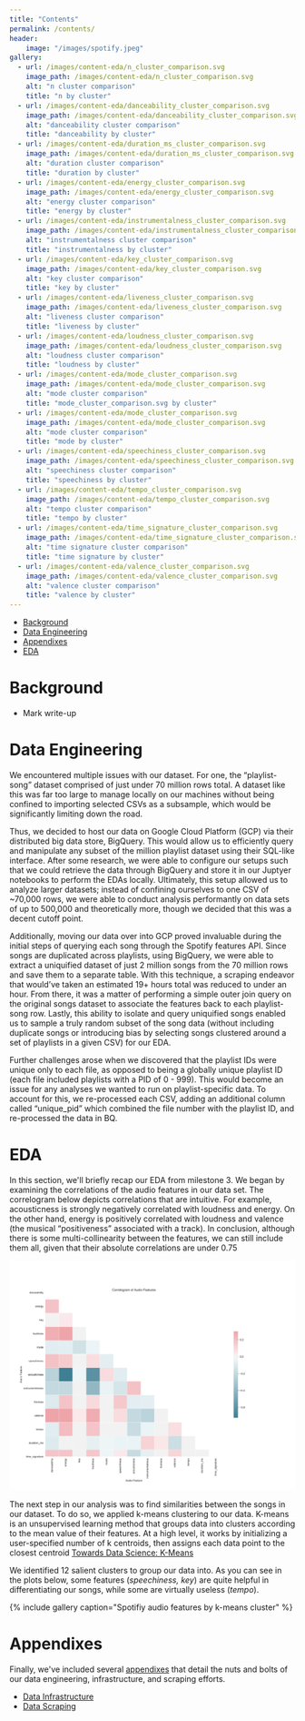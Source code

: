 ```yaml
---
title: "Contents"
permalink: /contents/
header:
    image: "/images/spotify.jpeg"
gallery:
  - url: /images/content-eda/n_cluster_comparison.svg
    image_path: /images/content-eda/n_cluster_comparison.svg
    alt: "n cluster comparison"
    title: "n by cluster"
  - url: /images/content-eda/danceability_cluster_comparison.svg
    image_path: /images/content-eda/danceability_cluster_comparison.svg
    alt: "danceability cluster comparison"
    title: "danceability by cluster"
  - url: /images/content-eda/duration_ms_cluster_comparison.svg
    image_path: /images/content-eda/duration_ms_cluster_comparison.svg
    alt: "duration cluster comparison"
    title: "duration by cluster"
  - url: /images/content-eda/energy_cluster_comparison.svg
    image_path: /images/content-eda/energy_cluster_comparison.svg
    alt: "energy cluster comparison"
    title: "energy by cluster"
  - url: /images/content-eda/instrumentalness_cluster_comparison.svg
    image_path: /images/content-eda/instrumentalness_cluster_comparison.svg
    alt: "instrumentalness cluster comparison"
    title: "instrumentalness by cluster"
  - url: /images/content-eda/key_cluster_comparison.svg
    image_path: /images/content-eda/key_cluster_comparison.svg
    alt: "key cluster comparison"
    title: "key by cluster"
  - url: /images/content-eda/liveness_cluster_comparison.svg
    image_path: /images/content-eda/liveness_cluster_comparison.svg
    alt: "liveness cluster comparison"
    title: "liveness by cluster"
  - url: /images/content-eda/loudness_cluster_comparison.svg
    image_path: /images/content-eda/loudness_cluster_comparison.svg
    alt: "loudness cluster comparison"
    title: "loudness by cluster"           
  - url: /images/content-eda/mode_cluster_comparison.svg
    image_path: /images/content-eda/mode_cluster_comparison.svg
    alt: "mode cluster comparison"
    title: "mode_cluster_comparison.svg by cluster"
  - url: /images/content-eda/mode_cluster_comparison.svg
    image_path: /images/content-eda/mode_cluster_comparison.svg
    alt: "mode cluster comparison"
    title: "mode by cluster"    
  - url: /images/content-eda/speechiness_cluster_comparison.svg
    image_path: /images/content-eda/speechiness_cluster_comparison.svg
    alt: "speechiness cluster comparison"
    title: "speechiness by cluster"
  - url: /images/content-eda/tempo_cluster_comparison.svg
    image_path: /images/content-eda/tempo_cluster_comparison.svg
    alt: "tempo cluster comparison"
    title: "tempo by cluster"
  - url: /images/content-eda/time_signature_cluster_comparison.svg
    image_path: /images/content-eda/time_signature_cluster_comparison.svg
    alt: "time signature cluster comparison"
    title: "time signature by cluster"    
  - url: /images/content-eda/valence_cluster_comparison.svg
    image_path: /images/content-eda/valence_cluster_comparison.svg
    alt: "valence cluster comparison"
    title: "valence by cluster"    
---
```


- [Background](https://spottedd-spotify.github.io/contents/#background)
- [Data Engineering](https://spottedd-spotify.github.io/contents/#data-engineering)
- [Appendixes](https://spottedd-spotify.github.io/contents/#appendixes)
- [EDA](https://spottedd-spotify.github.io/contents/#eda)

# Background
- Mark write-up 

# Data Engineering 
We encountered multiple issues with our dataset. For one, the “playlist-song” 
dataset comprised of just under 70 million rows total. A dataset like this was 
far too large to manage locally on our machines without being confined to 
importing selected CSVs as a subsample, which would be significantly limiting 
down the road.

Thus, we decided to host our data on Google Cloud Platform (GCP) via their 
distributed big data store, BigQuery. This would allow us to efficiently query 
and manipulate any subset of the million playlist dataset using their SQL-like 
interface. After some research, we were able to configure our setups such that 
we could retrieve the data through BigQuery and store it in our Juptyer 
notebooks to perform the EDAs locally. Ultimately, this setup allowed us to 
analyze larger datasets; instead of confining ourselves to one CSV of ~70,000 
rows, we were able to conduct analysis performantly on data sets of up to 
500,000 and theoretically more, though we decided that this was a decent cutoff
point.

Additionally, moving our data over into GCP proved invaluable during the initial
steps of querying each song through the Spotify features API. Since songs are 
duplicated across playlists, using BigQuery, we were able to extract a uniquified
dataset of just 2 million songs from the 70 million rows and save them to a 
separate table. With this technique, a scraping endeavor that would’ve taken an 
estimated 19+ hours total was reduced to under an hour. From there, it was a 
matter of performing a simple outer join query on the original songs dataset to 
associate the features back to each playlist-song row. Lastly, this ability to 
isolate and query uniquified songs enabled us to sample a truly random subset of 
the song data (without including duplicate songs or introducing bias by 
selecting songs clustered around a set of playlists in a given CSV) for our EDA.

Further challenges arose when we discovered that the playlist IDs were unique 
only to each file, as opposed to being a globally unique playlist ID (each file 
included playlists with a PID of 0 - 999). This would become an issue for any 
analyses we wanted to run on playlist-specific data. To account for this, we 
re-processed each CSV, adding an additional column called “unique_pid” which 
combined the file number with the playlist ID, and re-processed the data in BQ.

# EDA
In this section, we'll briefly recap our EDA from milestone 3. We began by examining the correlations of the audio features in our data set. The correlogram below
depicts correlations that are intuitive. For example, acousticness is strongly negatively correlated with
loudness and energy. On the other hand, energy is positively correlated with loudness and valence (the
musical “positiveness” associated with a track). In conclusion, although there is some multi-collinearity
between the features, we can still include them all, given that their absolute correlations are under 0.75

![Audio Features Correlogram](/images/content-eda/audio_features_correlogram.svg "Audio features correlogram")

The next step in our analysis was to find similarities between the songs in our dataset. To do so, we applied 
k-means clustering to our data. K-means is an unsupervised learning method that groups data into clusters 
according to the mean value of their features. At a high level, it works by initializing a user-specified 
number of k centroids, then assigns each data point to the closest centroid [Towards Data Science: K-Means](https://towardsdatascience.com/understanding-k-means-clustering-in-machine-learning-6a6e67336aa1)


We identified 12 salient clusters to group our data into. As you can see in the plots below, some features 
(_speechiness, key_) are quite helpful in differentiating our songs, while some are virtually useless (_tempo_).

{% include gallery caption="Spotifiy audio features by k-means cluster" %}


# Appendixes
Finally, we've included several [appendixes](https://spottedd-spotify.github.io/appendixes/) that detail the nuts and bolts of our data engineering, infrastructure, and scraping efforts.
- [Data Infrastructure](https://spottedd-spotify.github.io/data-infrastructure/)
- [Data Scraping](https://spottedd-spotify.github.io/spotify-data-scraping/)